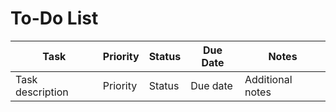 # To-Do List

| Task             | Priority | Status | Due Date | Notes            |
| ---------------- | -------- | ------ | -------- | ---------------- |
| Task description | Priority | Status | Due date | Additional notes |
